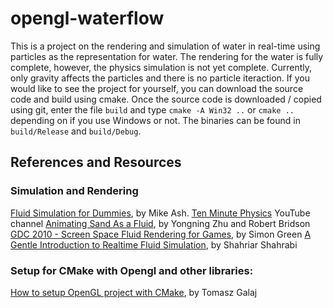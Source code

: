 # opengl-waterflow
This is a project on the rendering and simulation of water in real-time using particles as the representation for water. The rendering for the water is fully complete, however, the physics simulation is not yet complete. Currently, only gravity affects the particles and there is no particle iteraction. If you would like to see the project for yourself, you can download the source code and build using cmake. Once the source code is downloaded / copied using git, enter the file `build` and type `cmake -A Win32 ..` or `cmake ..` depending on if you use Windows or not. The binaries can be found in `build/Release` and `build/Debug`.

## References and Resources
### Simulation and Rendering
[Fluid Simulation for Dummies](https://mikeash.com/pyblog/fluid-simulation-for-dummies.html), by Mike Ash.
[Ten Minute Physics](https://www.youtube.com/@TenMinutePhysics) YouTube channel
[Animating Sand As a Fluid](https://www.cs.ubc.ca/~rbridson/docs/zhu-siggraph05-sandfluid.pdf), by Yongning Zhu and Robert Bridson
[GDC 2010 - Screen Space Fluid Rendering for Games](https://developer.download.nvidia.com/presentations/2010/gdc/Direct3D_Effects.pdf), by Simon Green
[A Gentle Introduction to Realtime Fluid Simulation](https://shahriyarshahrabi.medium.com/gentle-introduction-to-fluid-simulation-for-programmers-and-technical-artists-7c0045c40bac), by Shahriar Shahrabi
### Setup for CMake with Opengl and other libraries: 
[How to setup OpenGL project with CMake](https://shot511.github.io/2018-05-29-how-to-setup-opengl-project-with-cmake/), by Tomasz Galaj
